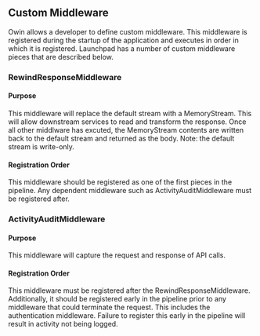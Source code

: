 ## Custom Middleware
Owin allows a developer to define custom middleware. This middleware is registered during the startup of the application 
and executes in order in which it is registered. Launchpad has a number of custom middleware pieces that are described below.

### RewindResponseMiddleware

#### Purpose
This middleware will replace the default stream with a MemoryStream. This will allow downstream services to read and transform 
the response. Once all other middlware has excuted, the MemoryStream contents are written back to the default stream and returned as 
the body. Note: the default stream is write-only. 

#### Registration Order
This middleware should be registered as one of the first pieces in the pipeline. Any dependent middleware such as ActivityAuditMiddleware 
must be registered after. 

### ActivityAuditMiddleware

#### Purpose
This middleware will capture the request and response of API calls.

#### Registration Order
This middleware must be registered after the RewindResponseMiddleware. Additionally, it should be registered early in the pipeline prior 
to any middleware that could terminate the request. This includes the authentication middleware. Failure to register this early in the
pipeline will result in activity not being logged. 
